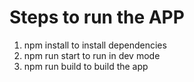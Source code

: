 # Steps to run the APP

1. npm install to install dependencies
2. npm run start to run in dev mode
3. npm run build to build the app